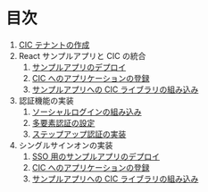 # 目次

1. [CIC テナントの作成](./guide-1-1.md)
1. React サンプルアプリと CIC の統合
   1. [サンプルアプリのデプロイ](./guide-2-1.md)
   1. [CIC へのアプリケーションの登録](./guide-2-2.md)
   1. [サンプルアプリへの CIC ライブラリの組み込み]()
1. 認証機能の実装
   1. [ソーシャルログインの組み込み]()
   1. [多要素認証の設定]()
   1. [ステップアップ認証の実装]()
1. シングルサインオンの実装
   1. [SSO 用のサンプルアプリのデプロイ]()
   1. [CIC へのアプリケーションの登録]()
   1. [サンプルアプリへの CIC ライブラリの組み込み]()